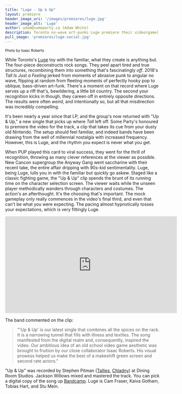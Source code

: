 ```yaml
---
title: "Luge - Up & Up"
layout: premiere
header_image_uri: '/images/premieres/luge.jpg'
header_image_alt: 'Luge'
author: adam@someparty.ca (Adam White)
description: Toronto no-wave art-punks Luge premiere their video(game) for "Up & Up," an instant arcade classic!
pull_image: 'premieres/luge-social.jpg'
---
```


<small>Photo by Isaac Roberts</small>

While Toronto's [Luge](https://hugeluge.bandcamp.com) toy with the familiar, what they create is anything but. The four-piece deconstructs rock songs. They peel apart tired and true structures, recombining them into something that's fascinatingly *off*. 2018's *Tall Is Just a Feeling* jerked from moments of abrasive punk to angular no wave, flipping at random from fleeting moments of perfectly hooky pop to oblique, bass-driven art-funk. There's a moment on that record where Luge serves up a riff that's, bewildering, a little bit country. The second your recognition kicks in though, they careen off in entirely opposite directions. The results were often *weird*, and intentionally so, but all that misdirection was incredibly compelling.

It's been nearly a year since that LP, and the group's now returned with "Up & Up," a new single that picks up where *Tall* left off. Some Party's honoured to premiere the video for the track, a clip that takes its cue from your dusty old Nintendo. The setup should feel familiar, and indeed bands have been drawing from the well of millennial nostalgia with increased frequency. However, this is Luge, and the rhythm you expect is never what you get.

When PUP played this card to viral success, they went for the thrill of recognition, throwing as many clever references at the viewer as possible. New Cancon supergroup the Anyway Gang went saccharine with their recent take, the entire affair dripping with 90s-kid sentimentality. Luge, being Luge, lulls you in with the familiar but quickly go askew. Staged like a classic fighting game, the "Up & Up" clip spends the brunt of its running time on the character selection screen. The viewer waits while the unseen player methodically wanders through characters and costumes. The action's an afterthought. It's the choosing that's important. The mock gameplay only really commences in the video's final third, and even that can't be what you were expecting. The pacing almost hypnotically tosses your expectations, which is very fittingly Luge.

<iframe width="560" height="315" src="https://www.youtube.com/embed/U-ywV-hz6I0" frameborder="0" allow="accelerometer; autoplay; encrypted-media; gyroscope; picture-in-picture" allowfullscreen></iframe>

The band commented on the clip:

>"'Up & Up' is our latest single that combines all the spices on the rack. It is a narrowing tunnel that fills with illness and textiles. The song manifested from the digital realm and, consequently, inspired the video. Our ambitious idea of an old school video game aesthetic was brought to fruition by our close collaborator Isaac Roberts. His visual prowess helped us make the best of a makeshift green screen and second rate actors."

"Up & Up" was recorded by Stephen Pitman ([Tallies](http://tallies.bandcamp.com), [Chladny](https://chladny.bandcamp.com/)) at Dining Room Studios. Jackson Willows mixed and mastered the track. You can pick a digital copy of the song up [Bandcamp](https://hugeluge.bandcamp.com/track/up-up). Luge is Cam Fraser, Kaiva Gotham, Tobias Hart, and Stu Mein.
